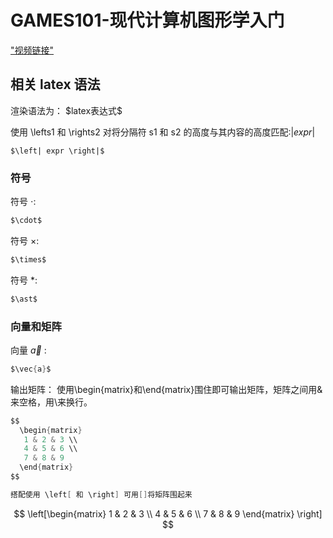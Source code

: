 # GAMES101-现代计算机图形学入门
["视频链接"](https://www.bilibili.com/video/BV1X7411F744)

## 相关 latex 语法
渲染语法为： \$latex表达式\$

使用 \lefts1 和 \rights2 对将分隔符 s1 和 s2 的高度与其内容的高度匹配:$\left| expr 
\right|$
```
$\left| expr \right|$
```

### 符号
符号 $\cdot$:
```c
$\cdot$
```

符号 $\times$:
```c
$\times$
```

符号 $\ast$:
```c
$\ast$
```

### 向量和矩阵
向量 $\vec{a}$ :
```c
$\vec{a}$
```

输出矩阵：
使用\begin{matrix}和\end{matrix}围住即可输出矩阵，矩阵之间用&来空格，用\\来换行。
```c
$$
  \begin{matrix}
   1 & 2 & 3 \\
   4 & 5 & 6 \\
   7 & 8 & 9
  \end{matrix} 
$$

搭配使用 \left[ 和 \right] 可用[]将矩阵围起来
```

$$
\left[\begin{matrix}
1 & 2 & 3 \\   
4 & 5 & 6 \\
7 & 8 & 9
\end{matrix} \right]
$$
